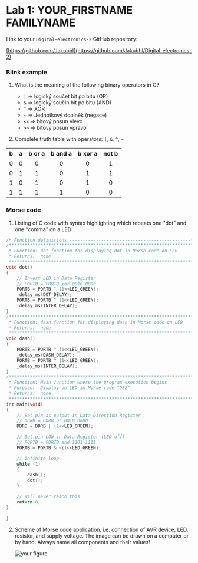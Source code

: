 # Lab 1: YOUR_FIRSTNAME FAMILYNAME

Link to your `Digital-electronics-2` GitHub repository:

   [https://github.com/Jakubhl](https://github.com/Jakubhl/Digital-electronics-2)


### Blink example

1. What is the meaning of the following binary operators in C?
   * `|` => logický součet bit po bitu (OR)
   * `&` => logický součin bit po bitu (AND)
   * `^` => XOR
   * `~` => Jednotkový doplněk (negace)
   * `<<` => bitový posun vlevo
   * `>>` => bitový posun vpravo

2. Complete truth table with operators: `|`, `&`, `^`, `~`

| **b** | **a** |**b or a** | **b and a** | **b xor a** | **not b** |
| :-: | :-: | :-: | :-: | :-: | :-: |
| 0 | 0 | 0 | 0 | 0 | 1 |
| 0 | 1 | 1 | 0 | 1 | 1 |
| 1 | 0 | 1 | 0 | 1 | 0 |
| 1 | 1 | 1 | 1 | 0 | 0 |


### Morse code

1. Listing of C code with syntax highlighting which repeats one "dot" and one "comma" on a LED:

```c
/* Function definitions ----------------------------------------------*/
/**********************************************************************
 * Function: dot function for displaying dot in Morse code on LED
 * Returns:  none
 **********************************************************************/
void dot()
{
    // Invert LED in Data Register
    // PORTB = PORTB xor 0010 0000
    PORTB = PORTB ^ (1<<LED_GREEN);
    _delay_ms(DOT_DELAY);
    PORTB = PORTB ^ (1<<LED_GREEN);
    _delay_ms(INTER_DELAY);
}
/**********************************************************************
 * Function: dash function for displaying dash in Morse code on LED
 * Returns:  none
 **********************************************************************/
void dash()
{
    PORTB = PORTB ^ (1<<LED_GREEN);
    _delay_ms(DASH_DELAY);
    PORTB = PORTB ^ (1<<LED_GREEN);
    _delay_ms(INTER_DELAY);
}
/**********************************************************************
 * Function: Main function where the program execution begins
 * Purpose:  Display on LED in Morse code "DE2"
 * Returns:  none
 **********************************************************************/
int main(void)
{
    // Set pin as output in Data Direction Register
    // DDRB = DDRB or 0010 0000
    DDRB = DDRB | (1<<LED_GREEN);

    // Set pin LOW in Data Register (LED off)
    // PORTB = PORTB and 1101 1111
    PORTB = PORTB & ~(1<<LED_GREEN);

    // Infinite loop
    while (1)
    {
        dash();
        dot();
    }

    // Will never reach this
    return 0;
}

}
```


2. Scheme of Morse code application, i.e. connection of AVR device, LED, resistor, and supply voltage. The image can be drawn on a computer or by hand. Always name all components and their values!

   ![your figure]()
